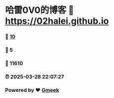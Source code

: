 # 哈雷0V0的博客 :link: https://02halei.github.io 
### :page_facing_up: [10](https://02halei.github.io/tag.html) 
### :speech_balloon: 5 
### :hibiscus: 11610 
### :alarm_clock: 2025-03-28 22:07:27 
### Powered by :heart: [Gmeek](https://github.com/Meekdai/Gmeek)
